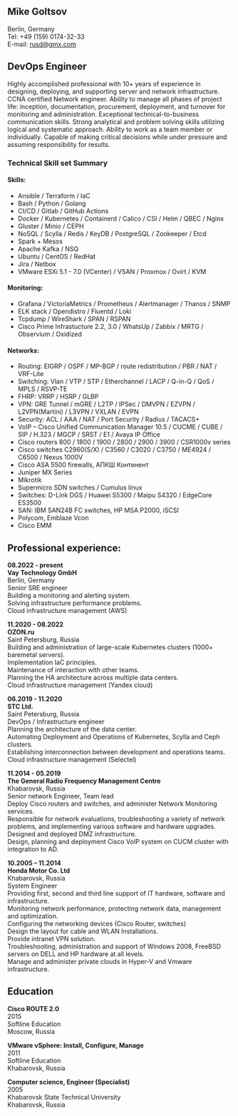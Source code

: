 ## Mike Goltsov
Berlin, Germany  
Tel: +49 (159) 0174-32-33  
E-mail: rusd@gmx.com  


## DevOps Engineer 

Highly accomplished professional with 10+ years of experience in designing, deploying, and supporting server and network infrastructure. CCNA certified Network engineer. Ability to manage all phases of project life: inception, documentation, procurement, deployment, and turnover for monitoring and administration. Exceptional technical-to-business communication skills. Strong analytical and problem solving skills utilizing logical and systematic approach. Ability to work as a team member or individually. Capable of making critical decisions while under pressure and assuming responsibility for results.


### Technical Skill set Summary

#### Skills:
- Ansible / Terraform / IaC
- Bash / Python / Golang
- CI/CD / Gitlab / GitHub Actions
- Docker / Kubernetes / Containerd / Calico / CSI / Helm / QBEC / Nginx
- Gluster / Minio / CEPH
- NoSQL / Scylla / Redis / KeyDB / PostgreSQL / Zookeeper / Etcd
- Spark + Mesos
- Apache Kafka / NSQ
- Ubuntu / CentOS / RedHat 
- Jira / Netbox
- VMware ESXi 5.1 - 7.0 (VCenter) / VSAN / Proxmox / Ovirt / KVM

#### Monitoring:
- Grafana / VictoriaMetrics / Prometheus / Alertmanager / Thanos / SNMP
- ELK stack / Opendistro / Fluentd / Loki
- Tcpdump / WireShark / SPAN  / RSPAN
- Cisco Prime Infrastucture 2.2, 3.0 / WhatsUp / Zabbix / MRTG / Observium / Oxidized

#### Networks:
- Routing: EIGRP / OSPF / MP-BGP / route redistribution / PBR / NAT / VRF-Lite
- Switching: Vlan / VTP / STP / Etherchannel / LACP / Q-in-Q / QoS / MPLS / RSVP-TE
- FHRP: VRRP / HSRP / GLBP
- VPN: GRE Tunnel / mGRE / L2TP / IPSec / DMVPN / EZVPN / L2VPN(Martini) / L3VPN / VXLAN / EVPN
- Security: ACL / AAA / NAT / Port Security / Radius / TACACS+
- VoIP – Cisco Unified Communication Manager 10.5 / CUCME / CUBE / SIP / H.323 / MGCP / SRST / E1 / Avaya IP Office
- Cisco routers 800 / 1800 / 1900 / 2800 / 2900 / 3900 / CSR1000v series 
- Cisco switches C2960(S/X) / C3560 / C3020 / C3750 / ME4924 / C6500 / Nexus 1000V 
- Cisco ASA 5500  firewalls, АПКШ Континент
- Juniper MX Series
- Mikrotik
- Supermicro SDN switches / Cumulus linux
- Switches: D-Link DGS / Huawei S5300 / Maipu S4320 / EdgeCore ES3500 
- SAN: IBM SAN24B FC switches, HP MSA P2000, iSCSI
- Polycom, Emblaze Vcon
- Cisco EMM

## Professional experience:
**08.2022 - present**  
**Vay Technology GmbH**  
Berlin, Germany  
Senior SRE engineer  
Building a monitoring and alerting system.    
Solving infrastructure performance problems.  
Cloud infrastructure management (AWS)    

**11.2020 - 08.2022**  
**OZON.ru**  
Saint Petersburg, Russia  
Building and administration of large-scale Kubernetes clusters (1000+ baremetal servers).  
Implementation IaC principles.  
Maintenance of interaction with other teams.  
Planning the HA architecture across multiple data centers.  
Cloud infrastructure management (Yandex cloud)

**06.2019 - 11.2020**  
**STC Ltd.**  
Saint Petersburg, Russia  
DevOps / Infrastructure engineer  
Planning the architecture of the data center.  
Automating Deployment and Operations of Kubernetes, Scylla and Ceph clusters.  
Establishing interconnection between development and operations teams.  
Cloud infrastructure management (Selectel)

**11.2014 - 05.2019**  
**The General Radio Frequency Management Centre**  
Khabarovsk, Russia  
Senior network Engineer, Team lead  
Deploy Cisco routers and switches, and administer Network Monitoring services.  
Responsible for network evaluations, troubleshooting a variety of network problems, and implementing various software and hardware upgrades.  
Designed and deployed DMZ infrastructure.  
Design, planning and deployment Cisco VoIP system on CUCM cluster with integration to AD.  

**10.2005 – 11.2014**  
**Honda Motor Co. Ltd**  
Khabarovsk, Russia  
System Engineer  
Providing first, second and third line support of IT hardware, software and infrastructure.  
Monitoring network performance, protecting network data, management and optimization.  
Configuring the networking devices (Cisco Router, switches)  
Design the layout for cable and WLAN Installations.  
Provide intranet VPN solution.  
Troubleshooting, administration and support of Windows 2008, FreeBSD servers on DELL and HP hardware at all levels.  
Manage and administer private clouds in Hyper-V and Vmware infrastructure.  


## Education

**Cisco ROUTE 2.0**  
2015  
Softline Education  
Moscow, Russia

**VMware vSphere: Install, Configure, Manage**  
2011  
Softline Education  
Khabarovsk, Russia

**Computer science, Engineer (Specialist)**  
2005  
Khabarovsk State Technical University  
Khabarovsk, Russia
